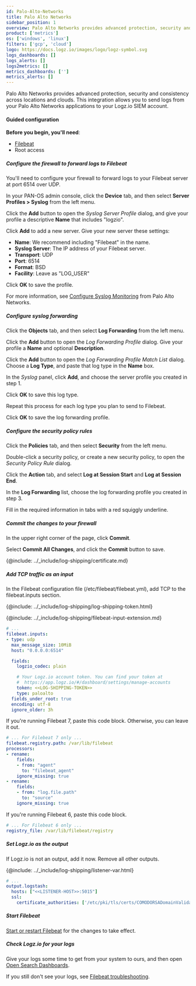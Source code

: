 ```yaml
---
id: Palo-Alto-Networks 
title: Palo Alto Networks 
sidebar_position: 1
overview: Palo Alto Networks provides advanced protection, security and consistency across locations and clouds. This integration allows you to send logs from your Palo Alto Networks applications to your Logz.io SIEM account.
product: ['metrics']
os: ['windows', 'linux']
filters: ['gcp', 'cloud']
logo: https://docs.logz.io/images/logo/logz-symbol.svg
logs_dashboards: []
logs_alerts: []
logs2metrics: []
metrics_dashboards: ['']
metrics_alerts: []
---
```


Palo Alto Networks provides advanced protection, security and consistency across locations and clouds. This integration allows you to send logs from your Palo Alto Networks applications to your Logz.io SIEM account.

#### Guided configuration

**Before you begin, you'll need**:

* [Filebeat](https://www.elastic.co/guide/en/beats/filebeat/current/filebeat-installation.html)
* Root access


 

##### Configure the firewall to forward logs to Filebeat

You'll need to configure your firewall
to forward logs to your Filebeat server
at port 6514 over UDP.

In your PAN-OS admin console,
click the **Device** tab, and then select **Server Profiles > Syslog** from the left menu.

Click the **Add** button to open the _Syslog Server Profile_ dialog,
and give your profile a descriptive **Name** that includes "logzio".

Click **Add** to add a new server.
Give your new server these settings:

* **Name**: We recommend including "Filebeat" in the name.
* **Syslog Server**: The IP address of your Filebeat server.
* **Transport**: UDP
* **Port**: 6514
* **Format**: BSD
* **Facility**: Leave as "LOG_USER"

Click **OK** to save the profile.

For more information, see [Configure Syslog Monitoring](https://docs.paloaltonetworks.com/pan-os/7-1/pan-os-admin/monitoring/use-syslog-for-monitoring/configure-syslog-monitoring)
from Palo Alto Networks.

##### Configure syslog forwarding

Click the **Objects** tab, and then select **Log Forwarding** from the left menu.

Click the **Add** button to open the _Log Forwarding Profile_ dialog.
Give your profile a **Name** and optional **Description**.

Click the **Add** button to open the _Log Forwarding Profile Match List_ dialog.
Choose a **Log Type**, and paste that log type in the **Name** box.

In the _Syslog_ panel, click **Add**, and choose the server profile you created in step 1.

Click **OK** to save this log type.

Repeat this process for each log type you plan to send to Filebeat.

Click **OK** to save the log forwarding profile.

##### Configure the security policy rules

Click the **Policies** tab, and then select **Security** from the left menu.

Double-click a security policy,
or create a new security policy,
to open the _Security Policy Rule_ dialog.

Click the **Action** tab,
and select **Log at Session Start** and **Log at Session End**.

In the **Log Forwarding** list, choose the log forwarding profile you created in step 3.

Fill in the required information in tabs with a red squiggly underline.

##### Commit the changes to your firewall

In the upper right corner of the page, click **Commit**.

Select **Commit All Changes**,
and click the **Commit** button to save.

{@include: ../_include/log-shipping/certificate.md}

##### Add TCP traffic as an input

In the Filebeat configuration file (/etc/filebeat/filebeat.yml), add TCP to the filebeat.inputs section.

{@include: ../_include/log-shipping/log-shipping-token.html}

{@include: ../_include/log-shipping/filebeat-input-extension.md}


```yaml
# ...
filebeat.inputs:
- type: udp
  max_message_size: 10MiB
  host: "0.0.0.0:6514"

  fields:
    logzio_codec: plain

    # Your Logz.io account token. You can find your token at
    #  https://app.logz.io/#/dashboard/settings/manage-accounts
    token: <<LOG-SHIPPING-TOKEN>>
    type: paloalto
  fields_under_root: true
  encoding: utf-8
  ignore_older: 3h
```

If you're running Filebeat 7, paste this code block.
Otherwise, you can leave it out.

```yaml
# ... For Filebeat 7 only ...
filebeat.registry.path: /var/lib/filebeat
processors:
- rename:
    fields:
    - from: "agent"
      to: "filebeat_agent"
    ignore_missing: true
- rename:
    fields:
    - from: "log.file.path"
      to: "source"
    ignore_missing: true
```

If you're running Filebeat 6, paste this code block.

```yaml
# ... For Filebeat 6 only ...
registry_file: /var/lib/filebeat/registry
```

##### Set Logz.io as the output

If Logz.io is not an output, add it now.
Remove all other outputs.

{@include: ../_include/log-shipping/listener-var.html} 

```yaml
# ...
output.logstash:
  hosts: ["<<LISTENER-HOST>>:5015"]
  ssl:
    certificate_authorities: ['/etc/pki/tls/certs/COMODORSADomainValidationSecureServerCA.crt']
```

##### Start Filebeat

[Start or restart Filebeat](https://www.elastic.co/guide/en/beats/filebeat/master/filebeat-starting.html) for the changes to take effect.

##### Check Logz.io for your logs

Give your logs some time to get from your system to ours, and then open [Open Search Dashboards](https://app.logz.io/#/dashboard/osd).

If you still don't see your logs, see [Filebeat troubleshooting](https://docs.logz.io/shipping/log-sources/filebeat.html#troubleshooting).

 
